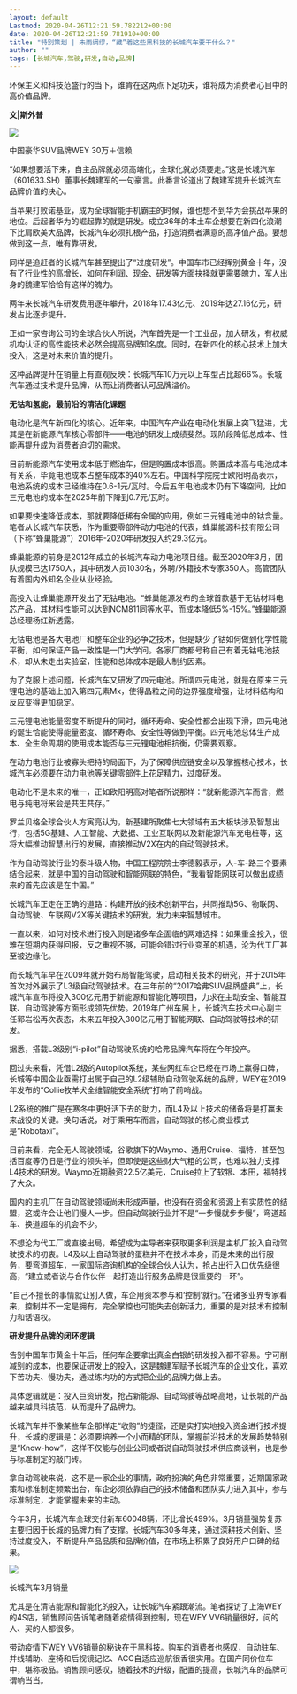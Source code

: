 ```yaml
---
layout: default
Lastmod: 2020-04-26T12:21:59.782212+00:00
date: 2020-04-26T12:21:59.781910+00:00
title: "特别策划 | 未雨绸缪，“藏”着这些黑科技的长城汽车要干什么？"
author: ""
tags: [长城汽车,驾驶,研发,自动,品牌]
---
```


环保主义和科技范盛行的当下，谁肯在这两点下足功夫，谁将成为消费者心目中的高价值品牌。

  

**文|斯外普**  

![](https://images.weserv.nl/?url=https%3A//mmbiz.qpic.cn/mmbiz_jpg/ia1nxOhDj7AQ22qicXOtzK00BlSnn74KuhjJ8zPA2lHHEpgjbyVbRuZDrtFGormsEJRTfDpqCWO0RE84Q4mL5xkg/640%3Fwx_fmt%3Djpeg)

中国豪华SUV品牌WEY 30万＋信赖

  

“如果想要活下来，自主品牌就必须高端化，全球化就必须要走。”这是长城汽车（601633.SH）董事长魏建军的一句豪言。此番言论道出了魏建军提升长城汽车品牌价值的决心。

  

当苹果打败诺基亚，成为全球智能手机霸主的时候，谁也想不到华为会挑战苹果的地位。后起者华为的崛起靠的就是研发。成立36年的本土车企想要在新四化浪潮下比肩欧美大品牌，长城汽车必须扎根产品，打造消费者满意的高净值产品。要想做到这一点，唯有靠研发。

  

同样是追赶者的长城汽车甚至提出了“过度研发”。中国车市已经挥别黄金十年，没有了行业性的高增长，如何在利润、现金、研发等方面抉择就更需要魄力，军人出身的魏建军恰恰有这样的魄力。

  

两年来长城汽车研发费用逐年攀升，2018年17.43亿元、2019年达27.16亿元，研发占比逐步提升。

  

正如一家咨询公司的全球合伙人所说，汽车首先是一个工业品，加大研发，有权威机构认证的高性能技术必然会提高品牌知名度。同时，在新四化的核心技术上加大投入，这是对未来价值的提升。

  

这种品牌提升在销量上有直观反映：长城汽车10万元以上车型占比超66%。长城汽车通过技术提升品牌，从而让消费者认可品牌溢价。

  

**无钴和氢能，最前沿的清洁化课题**

  

电动化是汽车新四化的核心。近年来，中国汽车产业在电动化发展上突飞猛进，尤其是在新能源汽车核心零部件——电池的研发上成绩斐然。现阶段降低总成本、性能再提升成为消费者迫切的需求。

  

目前新能源汽车使用成本低于燃油车，但是购置成本很高。购置成本高与电池成本有关系，毕竟电池成本占整车成本的40%左右。中国科学院院士欧阳明高表示，电池系统的成本已经维持在0.6-1元/瓦时。今后五年电池成本仍有下降空间，比如三元电池的成本在2025年前下降到0.7元/瓦时。

  

如果要快速降低成本，那就要降低稀有金属的应用，例如三元锂电池中的钴含量。笔者从长城汽车获悉，作为重要零部件动力电池的代表，蜂巢能源科技有限公司（下称“蜂巢能源”）2016年-2020年研发投入约29.3亿元。

  

蜂巢能源的前身是2012年成立的长城汽车动力电池项目组。截至2020年3月，团队规模已达1750人，其中研发人员1030名，外聘/外籍技术专家350人。高管团队有着国内外知名企业从业经验。

  

高投入让蜂巢能源开发出了无钴电池。“蜂巢能源发布的全球首款基于无钴材料电芯产品，其材料性能可以达到NCM811同等水平，而成本降低5%-15%。”蜂巢能源总经理杨红新透露。

  

无钴电池是各大电池厂和整车企业的必争之技术，但是缺少了钴如何做到化学性能平衡，如何保证产品一致性是一门大学问。各家厂商都号称自己有着无钴电池技术，却从未走出实验室，性能和总体成本是最大制约因素。

  

为了克服上述问题，长城汽车又研发了四元电池。所谓四元电池，就是在原来三元锂电池的基础上加入第四元素Mx，使得晶粒之间的边界强度增强，让材料结构和反应变得更加稳定。

  

三元锂电池能量密度不断提升的同时，循环寿命、安全性都会出现下滑，四元电池的诞生恰能使得能量密度、循环寿命、安全性等做到平衡。四元电池总体生产成本、全生命周期的使用成本能否与三元锂电池相抗衡，仍需要观察。

  

在动力电池行业被寡头把持的局面下，为了保障供应链安全以及掌握核心技术，长城汽车必须要在动力电池等关键零部件上花足精力，过度研发。

  

电动化不是未来的唯一，正如欧阳明高对笔者所说那样：“就新能源汽车而言，燃电与纯电将来会是共生共存。”

  

罗兰贝格全球合伙人方寅亮认为，新基建所聚焦七大领域有五大板块涉及智慧出行，包括5G基建、人工智能、大数据、工业互联网以及新能源汽车充电桩等，这将大幅推动智慧出行的发展，直接推动V2X在内的自动驾驶技术。

  

作为自动驾驶行业的泰斗级人物，中国工程院院士李德毅表示，人-车-路三个要素结合起来，就是中国的自动驾驶和智能网联的特色，“我看智能网联可以做出成绩来的首先应该是在中国。”

  

长城汽车正走在正确的道路：构建开放的技术创新平台，共同推动5G、物联网、自动驾驶、车联网V2X等关键技术的研发，发力未来智慧城市。

  

一直以来，如何对技术进行投入则是诸多车企面临的两难选择：如果重金投入，很难在短期内获得回报，反之重视不够，可能会错过行业变革的机遇，沦为代工厂甚至被边缘化。

  

而长城汽车早在2009年就开始布局智能驾驶，启动相关技术的研究，并于2015年首次对外展示了L3级自动驾驶技术。在三年前的“2017哈弗SUV品牌盛典”上，长城汽车宣布将投入300亿元用于新能源和智能化等项目，力求在主动安全、智能互联、自动驾驶等方面形成领先优势。2019年广州车展上，长城汽车技术中心副主任郭岩松再次表态，未来五年投入300亿元用于智能网联、自动驾驶等技术的研发。

  

据悉，搭载L3级别“i-pilot”自动驾驶系统的哈弗品牌汽车将在今年投产。

  

回过头来看，凭借L2级的Autopilot系统，某些网红车企已经在市场上赢得口碑，长城等中国企业亟需打出属于自己的L2级辅助自动驾驶系统的品牌，WEY在2019年发布的“Collie牧羊犬全维智能安全系统”打响了前哨战。

  

L2系统的推广是在寒冬中更好活下去的助力，而L4及以上技术的储备将是打赢未来战役的关键。换句话说，对于乘用车而言，自动驾驶的核心商业模式是“Robotaxi”。

  

目前来看，完全无人驾驶领域，谷歌旗下的Waymo、通用Cruise、福特，甚至包括百度等仍旧是行业的领头羊，但即使是这些财大气粗的公司，也难以独力支撑L4技术的研发。Waymo近期融资22.5亿美元，Cruise拉上了软银、本田，福特找了大众。

  

国内的主机厂在自动驾驶领域尚未形成声量，也没有在资金和资源上有实质性的结盟，这或许会让他们慢人一步。但自动驾驶行业并不是“一步慢就步步慢”，弯道超车、换道超车的机会不少。

  

不想沦为代工厂或直接出局，希望成为主导者来获取更多利润是主机厂投入自动驾驶技术的初衷。L4及以上自动驾驶的蛋糕并不在技术本身，而是未来的出行服务，要弯道超车，一家国际咨询机构的全球合伙人认为，抢占出行入口优先级很高，“建立或者说与合作伙伴一起打造出行服务品牌是很重要的一环”。

  

“自己不擅长的事情就让别人做，车企用资本参与和‘控制’就行。”在诸多业界专家看来，控制并不一定是拥有，完全掌控也可能失去创新活力，重要的是对技术有控制力和话语权。

  

**研发提升品牌的闭环逻辑**

  

告别中国车市黄金十年后，任何车企要拿出真金白银的研发投入都不容易。宁可削减别的成本，也要保证研发上的投入，这是魏建军赋予长城汽车的企业文化，喜欢下苦功夫、慢功夫，通过练内功的方式把企业的品牌力做上去。

  

具体逻辑就是：投入巨资研发，抢占新能源、自动驾驶等战略高地，让长城的产品越来越具科技范，从而提升了品牌力。

  

长城汽车并不像某些车企那样走“收购”的捷径，还是实打实地投入资金进行技术提升，长城的逻辑是：必须要培养一个小而精的团队，掌握前沿技术的发展趋势特别是“Know-how”，这样不仅能与创业公司或者说自动驾驶技术供应商谈判，也是参与标准制定的敲门砖。

  

拿自动驾驶来说，这不是一家企业的事情，政府扮演的角色非常重要，近期国家政策和标准制定频繁出台，车企必须依靠自己的技术储备和团队实力进入其中，参与标准制定，才能掌握未来的主动。

  

今年3月，长城汽车全球交付新车60048辆，环比增长499%。3月销量强势复苏主要归因于长城的品牌力有了支撑。长城汽车30多年来，通过深耕技术创新、坚持过度投入，不断提升产品品质和品牌价值，在市场上积累了良好用户口碑的结果。

  

![](https://images.weserv.nl/?url=https%3A//mmbiz.qpic.cn/mmbiz_jpg/ia1nxOhDj7AQ22qicXOtzK00BlSnn74Kuhvia7lnaoGo9gQhyYP8CWichPvIRt8MPYQbQADfib4ciapVbGQtu9uFfvtQ/640%3Fwx_fmt%3Djpeg)

长城汽车3月销量

  

尤其是在清洁能源和智能化的投入，让长城汽车紧跟潮流。笔者探访了上海WEY的4S店，销售顾问告诉笔者随着疫情得到控制，现在WEY VV6销量很好，问的人、买的人都很多。

带动疫情下WEY VV6销量的秘诀在于黑科技。购车的消费者也感叹，自动驻车、并线辅助、座椅和后视镜记忆、ACC自适应巡航很香很实用。在国产同价位车中，堪称极品。销售顾问感叹，随着技术的升级，配置的提高，长城汽车的品牌可谓响当当。

